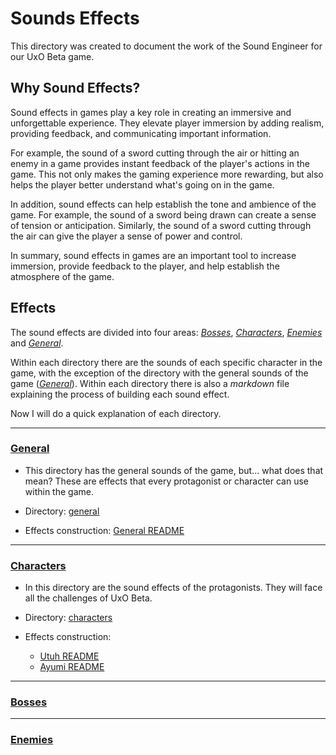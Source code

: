 # Sounds Effects
This directory was created to document the work of the Sound Engineer for our UxO Beta game.

## Why Sound Effects?
Sound effects in games play a key role in creating an immersive and unforgettable experience. They elevate player immersion by adding realism, providing feedback, and communicating important information.

For example, the sound of a sword cutting through the air or hitting an enemy in a game provides instant feedback of the player's actions in the game. This not only makes the gaming experience more rewarding, but also helps the player better understand what's going on in the game.

In addition, sound effects can help establish the tone and ambience of the game. For example, the sound of a sword being drawn can create a sense of tension or anticipation. Similarly, the sound of a sword cutting through the air can give the player a sense of power and control.

In summary, sound effects in games are an important tool to increase immersion, provide feedback to the player, and help establish the atmosphere of the game.

## Effects
The sound effects are divided into four areas: _[Bosses](./bosses/)_, _[Characters](./characters/)_, _[Enemies](./enemies/)_ and _[General](./general/)_.

Within each directory there are the sounds of each specific character in the game, with the exception of the directory with the general sounds of the game (_[General](./general/)_). Within each directory there is also a _markdown_ file explaining the process of building each sound effect.

Now I will do a quick explanation of each directory.

-------------------------
### [General](./general/)
- This directory has the general sounds of the game, but... what does that mean? These are effects that every protagonist or character can use within the game.

- Directory: [general](./general/)

- Effects construction: [General README](./general/README.md)

-------------------------------
### [Characters](./characters/)
- In this directory are the sound effects of the protagonists. They will face all the challenges of UxO Beta.

- Directory: [characters](./characters/)

- Effects construction: 
    - [Utuh README](./characters/utuh/README.md)
    - [Ayumi README](./characters/ayumi/README.md)

-----------------------
### [Bosses](./bosses/)

-------------------------
### [Enemies](./enemies/)
